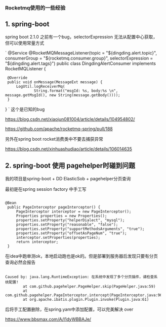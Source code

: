 ### Rocketmq使用的一些经验


## 1. spring-boot

 spring boot 2.1.0 之前有一个bug，selectorExpression 无法从配置中心获取，但可以使用常量方式

 `
 @Service
 @RocketMQMessageListener(topic = "${dingding.alert.topic}", consumerGroup = "${rocketmq.consumer.group}",
         selectorExpression = "${dingding.alert.tags}")
 public class DingdingAlertConsumer implements RocketMQListener<MessageExt> {

     @Override
     public void onMessage(MessageExt message) {
         LogUtil.logReceiverMq(
                 String.format("msgId: %s, body:%s \n", message.getMsgId(), new String(message.getBody())));
     }
 }
`
这个是已知的bug

https://blog.csdn.net/xiaojun081004/article/details/104954802/

https://github.com/apache/rocketmq-spring/pull/188


另外在spring boot rocket消费类中不要去捕获异常

https://blog.csdn.net/xinhuashudiao/article/details/106014635


## 2. spring-boot 使用 pagehelper时碰到问题

我的项目是spring-boot + DD ElasticSob + pagehelper分页查询

最初是在spring session factory 中手工写

```

@Bean
 public PageInterceptor pageInterceptor() {
     PageInterceptor interceptor = new PageInterceptor();
     Properties properties = new Properties();
     properties.setProperty("helperDialect", "mysql");
     properties.setProperty("reasonable", "false");
     properties.setProperty("supportMethodsArguments", "true");
     properties.setProperty("offsetAsPageNum", "true");
     interceptor.setProperties(properties);
     return interceptor;
 }

 ```

 在idea中跑单测ok，本地启动跑也是ok的。但是部署到服务器后发现只要有分页查询必然会报告

 ```

 Caused by: java.lang.RuntimeException: 在系统中发现了多个分页插件，请检查系统配置!
         at com.github.pagehelper.PageHelper.skip(PageHelper.java:59)
         at com.github.pagehelper.PageInterceptor.intercept(PageInterceptor.java:96)
         at org.apache.ibatis.plugin.Plugin.invoke(Plugin.java:61)

 ```

 后将手工配置删除，在spring.yam中添加配置，可以完美解决 over

 https://www.bbsmax.com/A/l1dyWBBAJe/

